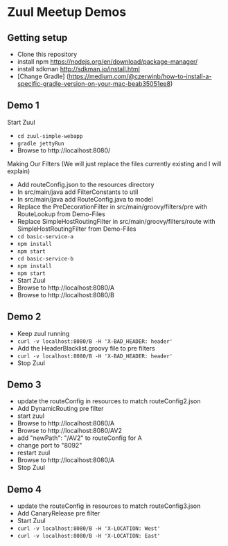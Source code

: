 # Zuul Meetup Demos

## Getting setup
* Clone this repository
* install npm https://nodejs.org/en/download/package-manager/
* install sdkman http://sdkman.io/install.html
* [Change Gradle] (https://medium.com/@czerwinb/how-to-install-a-specific-gradle-version-on-your-mac-beab35051ee8)

## Demo 1
Start Zuul 
* `cd zuul-simple-webapp`
* `gradle jettyRun`
* Browse to http://localhost:8080/

Making Our Filters (We will just replace the files currently existing and I will explain)
* Add routeConfig.json to the resources directory
* In src/main/java add FilterConstants to util
* In src/main/java add RouteConfig.java to model
* Replace the PreDecorationFilter in src/main/groovy/filters/pre with RouteLookup from Demo-Files
* Replace SimpleHostRoutingFilter in src/main/groovy/filters/route with SimpleHostRoutingFilter from Demo-Files
* `cd basic-service-a`
* `npm install`
* `npm start`
* `cd basic-service-b`
* `npm install`
* `npm start`
* Start Zuul
* Browse to http://localhost:8080/A
* Browse to http://localhost:8080/B

## Demo 2

* Keep zuul running
* `curl -v localhost:8080/B -H 'X-BAD_HEADER: header'`
* Add the HeaderBlacklist.groovy file to pre filters
* `curl -v localhost:8080/B -H 'X-BAD_HEADER: header'`
* Stop Zuul

## Demo 3
* update the routeConfig in resources to match routeConfig2.json
* Add DynamicRouting pre filter
* start zuul
* Browse to http://localhost:8080/A
* Browse to http://localhost:8080/AV2
* add "newPath": "/AV2" to routeConfig for A
* change port to "8092" 
* restart zuul
* Browse to http://localhost:8080/A
* Stop Zuul

## Demo 4
* update the routeConfig in resources to match routeConfig3.json
* Add CanaryRelease pre filter
* Start Zuul
* `curl -v localhost:8080/B -H 'X-LOCATION: West'`
* `curl -v localhost:8080/B -H 'X-LOCATION: East'`


 